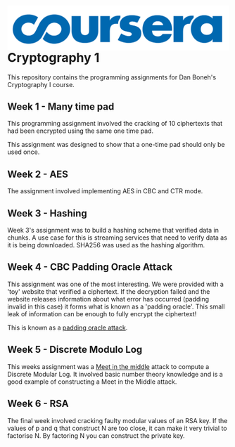 <img align="right" src="./logo.png">

# Cryptography 1
This repository contains the programming assignments for Dan Boneh's Cryptography I course.

## Week 1 - Many time pad
This programming assignment involved the cracking of 10 ciphertexts that had been encrypted using the same one time pad. 

This assignment was designed to show that a one-time pad should only be used once.


## Week 2 - AES
The assignment involved implementing AES in CBC and CTR mode.


## Week 3 - Hashing
Week 3's assignment was to build a hashing scheme that verified data in chunks. A use case for this is streaming services that need to verify data as it is being downloaded. SHA256 was used as the hashing algorithm.


## Week 4 - CBC Padding Oracle Attack
This assignment was one of the most interesting. We were provided with a 'toy' website that verified a ciphertext. If the decryption failed and the website releases information about what error has occurred (padding invalid in this case) it forms what is known as a 'padding oracle'. This small leak of information can be enough to fully encrypt the ciphertext!

This is known as a [padding oracle attack](https://help.github.com/articles/about-readmes/).


## Week 5 - Discrete Modulo Log
This weeks assignment was a [Meet in the middle](https://en.wikipedia.org/wiki/Meet-in-the-middle_attack) attack to compute a Discrete Modular Log. It involved basic number theory knowledge and is a good example of constructing a Meet in the Middle attack.


## Week 6 - RSA
The final week involved cracking faulty modular values of an RSA key. If the values of p and q that construct N are too close, it can make it very trivial to factorise N. By factoring N you can construct the private key.
